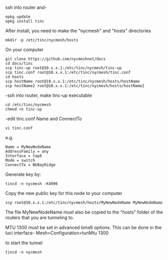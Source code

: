 ssh into router and-
```
opkg update
opkg install tinc
```

After install, you need to make the "nycmesh" and "hosts" directories
```
mkdir -p /etc/tinc/nycmesh/hosts
```

On your computer
```
git clone https://github.com/nycmeshnet/docs
cd docs/tinc
scp tinc-up root@10.x.x.1:/etc/tinc/nycmesh/tinc-up
scp tinc.conf root@10.x.x.1:/etc/tinc/nycmesh/tinc.conf
cd hosts
scp hostName root@10.x.x.1:/etc/tinc/nycmesh/hosts/hostName
scp hostName2 root@10.x.x.1:/etc/tinc/nycmesh/hosts/hostName2
```

 -ssh into router, make tinc-up executable
```
cd /etc/tinc/nycmesh
chmod +x tinc-up
```
 -edit tinc.conf Name and ConnectTo
```
vi tinc.conf
```
e.g.
```
Name = MyNewNodeName
AddressFamily = any
Interface = tap0
Mode = switch
ConnectTo = BkBayRidge
```
Generate key by:
```
tincd -n nycmesh -K4096
```
Copy the new public key for this node to your computer
```
scp root@10.x.x.1:/etc/tinc/nycmesh/hosts/MyNewNodeName MyNewNodeName
```

The file MyNewNodeName must also be copied to the "hosts" folder of the routers that you are tunneling to.

MTU 1300 must be set in advanced bmx6 options. This can be done in the luci interface-
Mesh>Configuration>tunMtu 1300

to start the tunnel
```
tincd -n nycmesh
```





